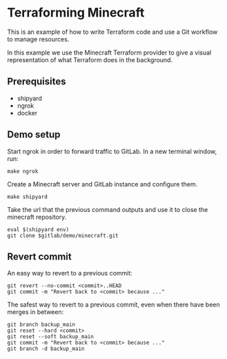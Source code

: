 # Terraforming Minecraft

This is an example of how to write Terraform code and use a Git workflow to manage resources.

In this example we use the Minecraft Terraform provider to give a visual representation of what Terraform does in the background.

## Prerequisites

- shipyard
- ngrok
- docker

## Demo setup

Start ngrok in order to forward traffic to GitLab. In a new terminal window, run:

```shell
make ngrok
```

Create a Minecraft server and GitLab instance and configure them.

```shell
make shipyard
```

Take the url that the previous command outputs and use it to close the minecraft repository.

```shell
eval $(shipyard env)
git clone $gitlab/demo/minecraft.git
```

## Revert commit

An easy way to revert to a previous commit:

```shell
git revert --no-commit <commit>..HEAD
git commit -m "Revert back to <commit> because ..."
```

The safest way to revert to a previous commit, even when there have been merges in between:

```shell
git branch backup_main
git reset --hard <commit>
git reset --soft backup_main
git commit -m "Revert back to <commit> because ..."
git branch -d backup_main
```
